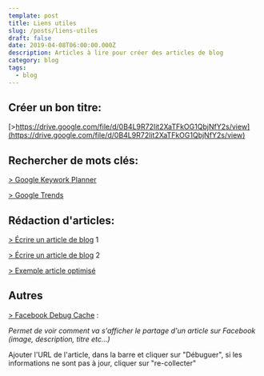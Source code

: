 ```yaml
---
template: post
title: Liens utiles
slug: /posts/liens-utiles
draft: false
date: 2019-04-08T06:00:00.000Z
description: Articles à lire pour créer des articles de blog
category: blog
tags:
  - blog
---
```

## Créer un bon titre:

[\>https://drive.google.com/file/d/0B4L9R72Iit2XaTFkOG1QbjNfY2s/view](https://drive.google.com/file/d/0B4L9R72Iit2XaTFkOG1QbjNfY2s/view)



## Rechercher de mots clés:

[\> Google Keywork Planner](https://ads.google.com/intl/fr_fr/home/tools/keyword-planner/)

[\> Google Trends](<https://trends.google.fr >)



## Rédaction d'articles:

[\> Écrire un article de blog](https://www.lafabriquedunet.fr/creation-site-ecommerce/articles/ecrire-ecommerce-trafic-naturel/) 1

[\> Écrire un article de blog](https://www.notuxedo.com/comment-ecrire-article-blog/) 2

[\> Exemple article optimisé](https://www.joptimisemonsite.fr/exemple-article-optimise-seo/)



## Autres

[\> Facebook Debug Cache](https://developers.facebook.com/tools/debug/?locale=fr_FR) :

_Permet de voir comment va s'afficher le partage d'un article sur Facebook (image, description, titre etc...)_ 

Ajouter l'URL de l'article, dans la barre et cliquer sur "Débuguer", si les informations ne sont pas à jour, cliquer sur "re-collecter"

